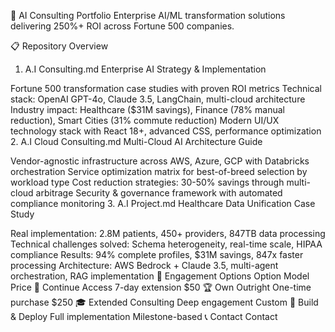 🚀 AI Consulting Portfolio
Enterprise AI/ML transformation solutions delivering 250%+ ROI across Fortune 500 companies.

📋 Repository Overview
1. A.I Consulting.md
Enterprise AI Strategy & Implementation

Fortune 500 transformation case studies with proven ROI metrics
Technical stack: OpenAI GPT-4o, Claude 3.5, LangChain, multi-cloud architecture
Industry impact: Healthcare ($31M savings), Finance (78% manual reduction), Smart Cities (31% commute reduction)
Modern UI/UX technology stack with React 18+, advanced CSS, performance optimization
2. A.I Cloud Consulting.md
Multi-Cloud AI Architecture Guide

Vendor-agnostic infrastructure across AWS, Azure, GCP with Databricks orchestration
Service optimization matrix for best-of-breed selection by workload type
Cost reduction strategies: 30-50% savings through multi-cloud arbitrage
Security & governance framework with automated compliance monitoring
3. A.I Project.md
Healthcare Data Unification Case Study

Real implementation: 2.8M patients, 450+ providers, 847TB data processing
Technical challenges solved: Schema heterogeneity, real-time scale, HIPAA compliance
Results: 94% complete profiles, $31M savings, 847x faster processing
Architecture: AWS Bedrock + Claude 3.5, multi-agent orchestration, RAG implementation
🎯 Engagement Options
Option	Model	Price
🔄 Continue Access	7-day extension	$50
🏆 Own Outright	One-time purchase	$250
🎓 Extended Consulting	Deep engagement	Custom
🚀 Build & Deploy	Full implementation	Milestone-based
📞 Contact
Contact

